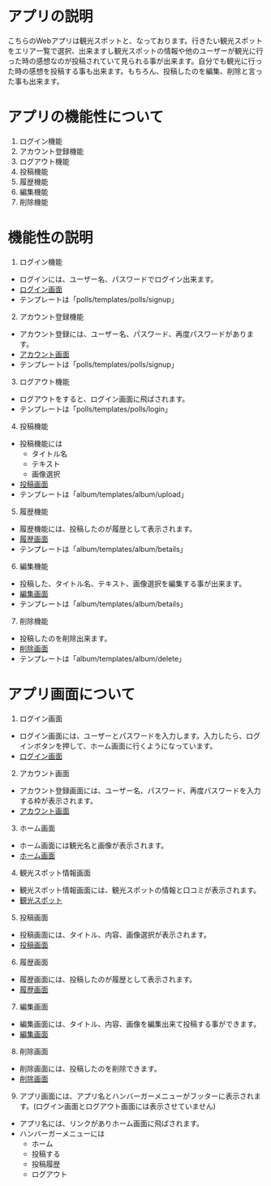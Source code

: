 # アプリの説明
こちらのWebアプリは観光スポットと、なっております。行きたい観光スポットをエリア一覧で選択、出来ますし観光スポットの情報や他のユーザーが観光に行った時の感想なのが投稿されていて見られる事が出来ます。自分でも観光に行った時の感想を投稿する事も出来ます。もちろん、投稿したのを編集、削除と言った事も出来ます。

# アプリの機能性について
1. ログイン機能
2. アカウント登録機能
3. ログアウト機能
4. 投稿機能
5. 履歴機能
6. 編集機能
7. 削除機能
# 機能性の説明
1. ログイン機能
* ログインには、ユーザー名、パスワードでログイン出来ます。
* [ログイン画面](https://5b133c76535a4926883f182367974d03.vfs.cloud9.us-east-2.amazonaws.com/polls/login/)
* テンプレートは「polls/templates/polls/signup」

2. アカウント登録機能
* アカウント登録には、ユーザー名、パスワード、再度パスワードがあります。
* [アカウント画面](https://5b133c76535a4926883f182367974d03.vfs.cloud9.us-east-2.amazonaws.com/polls/signup/)
* テンプレートは「polls/templates/polls/signup」

3. ログアウト機能
* ログアウトをすると、ログイン画面に飛ばされます。
* テンプレートは「polls/templates/polls/login」

4. 投稿機能
* 投稿機能には
  * タイトル名
  * テキスト
  * 画像選択
* [投稿画面](https://5b133c76535a4926883f182367974d03.vfs.cloud9.us-east-2.amazonaws.com/album/upload/)
* テンプレートは「album/templates/album/upload」

5. 履歴機能
* 履歴機能には、投稿したのが履歴として表示されます。
* [履歴画面](https://5b133c76535a4926883f182367974d03.vfs.cloud9.us-east-2.amazonaws.com/album/betails/)
* テンプレートは「album/templates/album/betails」

6. 編集機能
* 投稿した、タイトル名、テキスト、画像選択を編集する事が出来ます。
* [編集画面](https://5b133c76535a4926883f182367974d03.vfs.cloud9.us-east-2.amazonaws.com/album/83/edit)
* テンプレートは「album/templates/album/betails」

7. 削除機能
* 投稿したのを削除出来ます。
* [削除画面](https://5b133c76535a4926883f182367974d03.vfs.cloud9.us-east-2.amazonaws.com/album/82/delete)
* テンプレートは「album/templates/album/delete」

# アプリ画面について
1. ログイン画面
* ログイン画面には、ユーザーとパスワードを入力します。入力したら、ログインボタンを押して、ホーム画面に行くようになっています。
* [ログイン画面](https://5b133c76535a4926883f182367974d03.vfs.cloud9.us-east-2.amazonaws.com/polls/login/)

2. アカウント画面
* アカウント登録画面には、ユーザー名、パスワード、再度パスワードを入力する枠が表示されます。
* [アカウント画面](https://5b133c76535a4926883f182367974d03.vfs.cloud9.us-east-2.amazonaws.com/polls/signup/)
 
3. ホーム画面
* ホーム画面には観光名と画像が表示されます。
* [ホーム画面](https://5b133c76535a4926883f182367974d03.vfs.cloud9.us-east-2.amazonaws.com/polls/index.html)

4. 観光スポット情報画面
* 観光スポット情報画面には、観光スポットの情報と口コミが表示されます。
* [観光スポット](https://5b133c76535a4926883f182367974d03.vfs.cloud9.us-east-2.amazonaws.com/album/showall/)

5. 投稿画面
* 投稿画面には、タイトル、内容、画像選択が表示されます。
* [投稿画面](https://5b133c76535a4926883f182367974d03.vfs.cloud9.us-east-2.amazonaws.com/album/upload/)

6. 履歴画面
* 履歴画面には、投稿したのが履歴として表示されます。
* [履歴画面](https://5b133c76535a4926883f182367974d03.vfs.cloud9.us-east-2.amazonaws.com/album/betails/)

7. 編集画面
* 編集画面には、タイトル、内容、画像を編集出来て投稿する事ができます。
* [編集画面](https://5b133c76535a4926883f182367974d03.vfs.cloud9.us-east-2.amazonaws.com/album/83/edit)

8. 削除画面
* 削除画面には、投稿したのを削除できます。
* [削除画面](https://5b133c76535a4926883f182367974d03.vfs.cloud9.us-east-2.amazonaws.com/album/82/delete)

9. アプリ画面には、アプリ名とハンバーガーメニューがフッターに表示されます。(ログイン画面とログアウト画面には表示させていません)
* アプリ名には、リンクがありホーム画面に飛ばされます。
* ハンバーガーメニューには
  * ホーム
  * 投稿する
  * 投稿履歴
  * ログアウト
